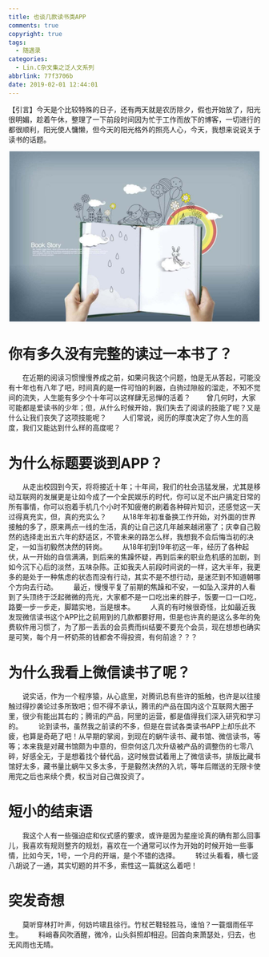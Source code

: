 ```yaml
---
title: 也谈几款读书类APP
comments: true
copyright: true
tags:
  - 随遇录
categories:
  - Lin.C杂文集之泛人文系列
abbrlink: 77f3706b
date: 2019-02-01 12:44:01
---
```


【引言】今天是个比较特殊的日子，还有两天就是农历除夕，假也开始放了，阳光很明媚，趁着午休，整理了一下前段时间因为忙于工作而放下的博客，一切进行的都很顺利，阳光使人慵懒，但今天的阳光格外的照亮人心，今天，我想来说说关于读书的话题。
<div align=center><img src="https://github.com/ttfisher/images/raw/master/2019/2019-02-01-01.jpg" width="500"/></div>
<!-- more -->

# 你有多久没有完整的读过一本书了？
&emsp;&emsp;在近期的阅读习惯慢慢养成之前，如果问我这个问题，怕是无从答起，可能没有十年也有八年了吧，时间真的是一件可怕的利器，白驹过隙般的溜走，不知不觉间的流失，人生能有多少个十年可以这样肆无忌惮的活着？
&emsp;&emsp;曾几何时，大家可能都是爱读书的少年；但，从什么时候开始，我们失去了阅读的技能了呢？又是什么让我们丧失了这项技能呢？
&emsp;&emsp;人们常说，阅历的厚度决定了你人生的高度，我们又能达到什么样的高度呢？

# 为什么标题要谈到APP？
&emsp;&emsp;从走出校园到今天，将将接近十年；十年间，我们的社会迅猛发展，尤其是移动互联网的发展更是让如今成了一个全民娱乐的时代，你可以足不出户搞定日常的所有事情，你可以抱着手机几个小时不知疲倦的刷着各种碎片知识，还感觉这一天过得真充实，但，真的充实么？
&emsp;&emsp;从18年年初准备换工作开始，对外面的世界接触的多了，原来两点一线的生活，真的让自己这几年越来越闭塞了；庆幸自己毅然的选择走出五六年的舒适区，不管未来的路怎么样，我想我不会后悔当初的决定，一如当初毅然决然的转岗。
&emsp;&emsp;从18年初到19年初这一年，经历了各种起伏，从一开始的自信满满，到后来的焦躁怀疑，再到后来的职业危机感的加剧，到如今沉下心后的淡然，五味杂陈。正如我夫人前段时间说的一样，这大半年，我更多的是处于一种焦虑的状态而没有行动，其实不是不想行动，是迷茫到不知道朝哪个方向去行动。
&emsp;&emsp;最近，慢慢平复了前期的焦躁和不安，一如坠入深井的人看到了头顶终于泛起微微的亮光，大家都不是一口吃出来的胖子，饭要一口一口吃，路要一步一步走，脚踏实地，当是根本。
&emsp;&emsp;人真的有时候很奇怪，比如最近我发现微信读书这个APP比之前用到的几款都要好用，但是也许真的是这么多年的免费软件用习惯了，为了那一丢丢的会员费而纠结要不要充个会员，现在想想也确实是可笑，每个月一杯奶茶的钱都舍不得投资，有何前途？？？

# 为什么我看上微信读书了呢？
&emsp;&emsp;说实话，作为一个程序猿，从心底里，对腾讯总有些许的抵触，也许是以往接触过得抄袭论过多所致吧；但不得不承认，腾讯的产品在国内这个互联网大圈子里，很少有能出其右的；腾讯的产品，阿里的运营，都是值得我们深入研究和学习的。
&emsp;&emsp;论到读书，虽然我之前读的不多，但是在尝试各类读书APP上却乐此不疲，也算是奇葩了吧！从早期的掌阅，到现在的蜗牛读书、藏书馆、微信读书，等等；本来我是对藏书馆颇为中意的，但奈何这几次升级被产品的调整伤的七零八碎，好感全无，于是想着找个替代品，这时候尝试着用上了微信读书，排版比藏书馆好太多，藏书量比蜗牛又多太多，于是毅然决然的入坑，等年后赠送的无限卡使用完之后也来续个费，权当对自己做投资了。

# 短小的结束语
&emsp;&emsp;我这个人有一些强迫症和仪式感的要求，或许是因为星座论真的确有那么回事儿，我喜欢有规则整齐的规划，喜欢在一个通常可以作为开始的时候开始一些事情，比如今天，1号，一个月的开端，是个不错的选择。
&emsp;&emsp;转过头看看，横七竖八胡说了一通，其实切题的并不多，索性这一篇就这么着吧！

# 突发奇想
&emsp;&emsp;莫听穿林打叶声，何妨吟啸且徐行。竹杖芒鞋轻胜马，谁怕？一蓑烟雨任平生。
&emsp;&emsp;料峭春风吹酒醒，微冷，山头斜照却相迎。回首向来萧瑟处，归去，也无风雨也无晴。